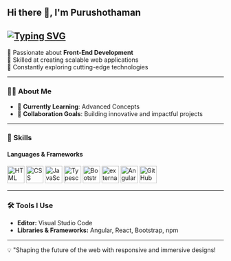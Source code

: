 ## Hi there 👋, I'm **Purushothaman**  
[![Typing SVG](https://readme-typing-svg.herokuapp.com?font=Saira&weight=600&size=30&pause=1000&color=F70000&width=435&lines=FRONT-END+DEVELOPER)](https://git.io/typing-svg)
---
🔹 Passionate about **Front-End Development**  
🔹 Skilled at creating scalable web applications  
🔹 Constantly exploring cutting-edge technologies  

---

### 👨‍💻 About Me  
- 🌱 **Currently Learning**: Advanced Concepts   
- 👯 **Collaboration Goals**: Building innovative and impactful projects  
  
---

### 🚀 Skills  

#### **Languages & Frameworks**  
<p align="left">
  <img height="40" src="https://img.icons8.com/color/48/000000/html-5.png" alt="HTML" title="HTML" />
  <img height="40" src="https://img.icons8.com/color/48/000000/css3.png" alt="CSS" title="CSS" />
  <img height="40" src="https://img.icons8.com/color/48/000000/javascript.png" alt="JavaScript" title="JavaScript" />
   <img height="40" src="https://img.icons8.com/?size=100&id=AZOZNnY73haj&format=png&color=000000" alt="Typescript" title="Typescript" />
  <img height="40" src="https://img.icons8.com/color/48/000000/bootstrap.png" alt="Bootstrap" title="Bootstrap" />
  <img width="40" height="40" src="https://img.icons8.com/external-tal-revivo-color-tal-revivo/24/external-react-a-javascript-library-for-building-user-interfaces-logo-color-tal-revivo.png" alt="external-react-a-javascript-library-for-building-user-interfaces-logo-color-tal-revivo"/>
      <img height="40" src="https://img.icons8.com/?size=100&id=j9DnICNnlhGk&format=png&color=000000" alt="Angular" title="Angular" />

  <img height="40" src="https://img.icons8.com/?size=100&id=AZOZNnY73haj&format=png&color=000000" alt="GitHub" title="GitHub" />
  

</p>

---

### 🛠️ Tools I Use  
- **Editor:** Visual Studio Code  
- **Libraries & Frameworks:** Angular, React, Bootstrap, npm
  
---

💡 "Shaping the future of the web with responsive and immersive designs!
